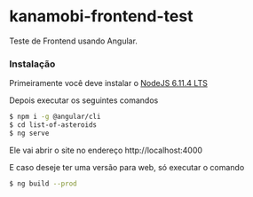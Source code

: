 # kanamobi-frontend-test
Teste de Frontend usando Angular.

### Instalação

Primeiramente você deve instalar o [NodeJS 6.11.4 LTS](https://nodejs.org/en/)

Depois executar os seguintes comandos

```sh
$ npm i -g @angular/cli
$ cd list-of-asteroids
$ ng serve
```

Ele vai abrir o site no endereço http://localhost:4000

E caso deseje ter uma versão para web, só executar o comando

```sh
$ ng build --prod
```